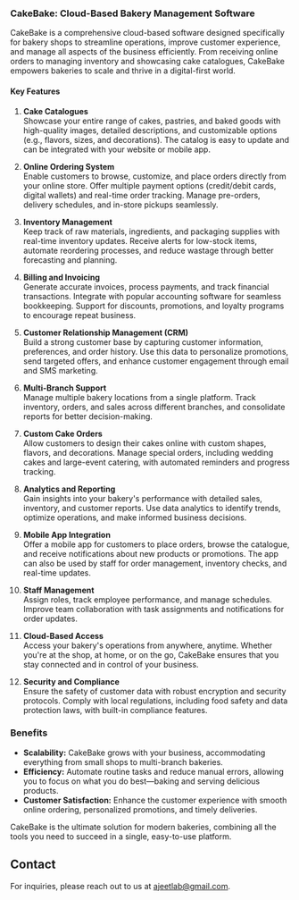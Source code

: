 ### CakeBake: Cloud-Based Bakery Management Software

CakeBake is a comprehensive cloud-based software designed specifically for bakery shops to streamline operations, improve customer experience, and manage all aspects of the business efficiently. From receiving online orders to managing inventory and showcasing cake catalogues, CakeBake empowers bakeries to scale and thrive in a digital-first world.

#### Key Features

1. **Cake Catalogues**  
   Showcase your entire range of cakes, pastries, and baked goods with high-quality images, detailed descriptions, and customizable options (e.g., flavors, sizes, and decorations). The catalog is easy to update and can be integrated with your website or mobile app.

2. **Online Ordering System**  
   Enable customers to browse, customize, and place orders directly from your online store. Offer multiple payment options (credit/debit cards, digital wallets) and real-time order tracking. Manage pre-orders, delivery schedules, and in-store pickups seamlessly.

3. **Inventory Management**  
   Keep track of raw materials, ingredients, and packaging supplies with real-time inventory updates. Receive alerts for low-stock items, automate reordering processes, and reduce wastage through better forecasting and planning.

4. **Billing and Invoicing**  
   Generate accurate invoices, process payments, and track financial transactions. Integrate with popular accounting software for seamless bookkeeping. Support for discounts, promotions, and loyalty programs to encourage repeat business.

5. **Customer Relationship Management (CRM)**  
   Build a strong customer base by capturing customer information, preferences, and order history. Use this data to personalize promotions, send targeted offers, and enhance customer engagement through email and SMS marketing.

6. **Multi-Branch Support**  
   Manage multiple bakery locations from a single platform. Track inventory, orders, and sales across different branches, and consolidate reports for better decision-making.

7. **Custom Cake Orders**  
   Allow customers to design their cakes online with custom shapes, flavors, and decorations. Manage special orders, including wedding cakes and large-event catering, with automated reminders and progress tracking.

8. **Analytics and Reporting**  
   Gain insights into your bakery's performance with detailed sales, inventory, and customer reports. Use data analytics to identify trends, optimize operations, and make informed business decisions.

9. **Mobile App Integration**  
   Offer a mobile app for customers to place orders, browse the catalogue, and receive notifications about new products or promotions. The app can also be used by staff for order management, inventory checks, and real-time updates.

10. **Staff Management**  
    Assign roles, track employee performance, and manage schedules. Improve team collaboration with task assignments and notifications for order updates.

11. **Cloud-Based Access**  
    Access your bakery's operations from anywhere, anytime. Whether you're at the shop, at home, or on the go, CakeBake ensures that you stay connected and in control of your business.

12. **Security and Compliance**  
    Ensure the safety of customer data with robust encryption and security protocols. Comply with local regulations, including food safety and data protection laws, with built-in compliance features.

### Benefits

- **Scalability:** CakeBake grows with your business, accommodating everything from small shops to multi-branch bakeries.
- **Efficiency:** Automate routine tasks and reduce manual errors, allowing you to focus on what you do best—baking and serving delicious products.
- **Customer Satisfaction:** Enhance the customer experience with smooth online ordering, personalized promotions, and timely deliveries.

CakeBake is the ultimate solution for modern bakeries, combining all the tools you need to succeed in a single, easy-to-use platform.

## Contact

For inquiries, please reach out to us at [ajeetlab@gmail.com](mailto:your-email@example.com).
